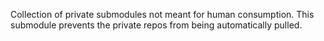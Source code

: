 Collection of private submodules not meant for human consumption.
This submodule prevents the private repos from being automatically pulled.
